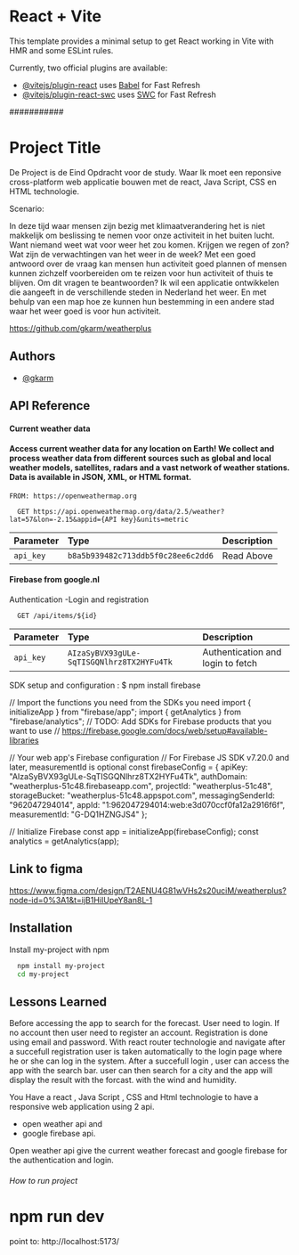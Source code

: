 # React + Vite

This template provides a minimal setup to get React working in Vite with HMR and some ESLint rules.

Currently, two official plugins are available:

- [@vitejs/plugin-react](https://github.com/vitejs/vite-plugin-react/blob/main/packages/plugin-react/README.md) uses [Babel](https://babeljs.io/) for Fast Refresh
- [@vitejs/plugin-react-swc](https://github.com/vitejs/vite-plugin-react-swc) uses [SWC](https://swc.rs/) for Fast Refresh

###########



# Project Title

De Project is de Eind Opdracht voor de study. Waar Ik moet een reponsive cross-platform web applicatie bouwen met de react, Java Script, CSS en HTML technologie.

Scenario:

In deze tijd waar mensen zijn bezig met klimaatverandering het is niet makkelijk om beslissing te nemen voor onze activiteit in het buiten lucht. Want niemand weet wat voor weer het zou komen. Krijgen we regen of zon? Wat zijn de verwachtingen van het weer in de week? Met een goed antwoord over de vraag kan mensen hun activiteit goed plannen of mensen kunnen zichzelf voorbereiden om te reizen voor hun activiteit of thuis te blijven.
Om dit vragen te beantwoorden?
Ik wil een applicatie ontwikkelen die aangeeft in de verschillende steden in Nederland het weer. En met behulp van een map hoe ze kunnen hun bestemming in een andere stad waar het weer goed is voor hun activiteit.

https://github.com/gkarm/weatherplus

## Authors

- [@gkarm](https://github.com/gkarm)


## API Reference

#### Current weather data
#### Access current weather data for any location on Earth! We collect and process weather data from different sources such as global and local weather models, satellites, radars and a vast network of weather stations. Data is available in JSON, XML, or HTML format.

```http: 
FROM: https://openweathermap.org

  GET https://api.openweathermap.org/data/2.5/weather?lat=57&lon=-2.15&appid={API key}&units=metric 

```

| Parameter | Type     | Description                |
| :-------- | :------- | :------------------------- |
| `api_key` | `b8a5b939482c713ddb5f0c28ee6c2dd6`    |Read Above




#### Firebase from google.nl
Authentication -Login and registration

```http
  GET /api/items/${id}
```

| Parameter | Type     | Description                       |
| :-------- | :------- | :-------------------------------- |
| `api_key`      | `AIzaSyBVX93gULe-SqTISGQNlhrz8TX2HYFu4Tk` | Authentication and login to fetch |

SDK setup and configuration : $ npm install firebase

// Import the functions you need from the SDKs you need
import { initializeApp } from "firebase/app";
import { getAnalytics } from "firebase/analytics";
// TODO: Add SDKs for Firebase products that you want to use
// https://firebase.google.com/docs/web/setup#available-libraries

// Your web app's Firebase configuration
// For Firebase JS SDK v7.20.0 and later, measurementId is optional
const firebaseConfig = {
apiKey: "AIzaSyBVX93gULe-SqTISGQNlhrz8TX2HYFu4Tk",
authDomain: "weatherplus-51c48.firebaseapp.com",
projectId: "weatherplus-51c48",
storageBucket: "weatherplus-51c48.appspot.com",
messagingSenderId: "962047294014",
appId: "1:962047294014:web:e3d070ccf0fa12a2916f6f",
measurementId: "G-DQ1HZNGJS4"
};

// Initialize Firebase
const app = initializeApp(firebaseConfig);
const analytics = getAnalytics(app);




## Link to figma
https://www.figma.com/design/T2AENU4G81wVHs2s20uciM/weatherplus?node-id=0%3A1&t=ijB1HiIUpeY8an8L-1


## Installation

Install my-project with npm

```bash
  npm install my-project
  cd my-project
```

## Lessons Learned



Before accessing the app to search for the forecast. User need to login.
If no account then user need to register an account. Registration is done using email and password.
With react router technologie and navigate after a succefull registration user is taken automatically to the login page where he or she can log in the system.
After a succefull login , user can access the app with the search bar.
user can then search for a city and the app will display the result with the forcast.
with the wind and humidity.

You Have a react , Java Script , CSS and Html technologie to have a responsive web application using 2 api.
- open weather api
  and
- google firebase api.

Open weather api give the current weather forecast and
google firebase for the authentication and login. 

######  How to run project #####

# npm run dev
point to: 
http://localhost:5173/
